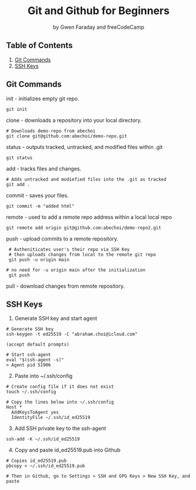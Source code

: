 <h1 align="center">
Git and Github for Beginners
</h1>
<p align="center">by Gwen Faraday and freeCodeCamp</p>

## Table of Contents
1. [Git Commands](#git-commands)
2. [SSH Keys](#ssh-keys)

## Git Commands

init - initializes empty git repo.
```
git init
```

clone - downloads a repository into your local directory.
```
# Downloads demo-repo from abechoi
git clone git@github.com:abechoi/demo-repo.git
```

status - outputs tracked, untracked, and modified files within .git
```
git status
```

add - tracks files and changes.
```
# Adds untracked and modiefied files into the .git as tracked
git add .
```

commit - saves your files.
```
git commit -m "added html"
```

remote - used to add a remote repo address within a local local repo
```
git remote add origin git@github.com:abechoi/demo-repo2.git
```

push - upload commits to a remote repository.
```
 # Autheniticates user's their repo via SSH Key
 # then uploads changes from local to the remote git repo
 git push -u origin main

# no need for -u origin main after the initialization
 git push
```

pull - download changes from remote repository.

## SSH Keys

1. Generate SSH key and start agent
```
# Generate SSH key
ssh-keygen -t ed25519 -C "abraham.choi@icloud.com"

(accept default prompts)

# Start ssh-agent
eval "$(ssh-agent -s)"
> Agent pid 51906
```

2. Paste into ~/.ssh/config
```
# Create config file if it does not exist
touch ~/.ssh/config

# Copy the lines below into ~/.ssh/config
Host *
  AddKeysToAgent yes
  IdentityFile ~/.ssh/id_ed25519
```

3. Add SSH private key to the ssh-agent
```
ssh-add -K ~/.ssh/id_ed25519
```

4. Copy and paste id_ed25519.pub into Github
```
# Copies id_ed25519.pub
pbcopy < ~/.ssh/id_ed25519.pub

# Then in Github, go to Settings > SSH and GPG Keys > New SSH Key, and paste
```